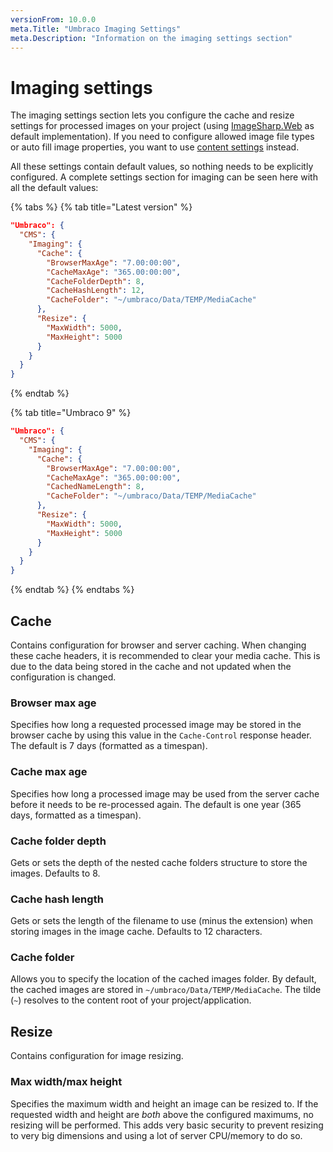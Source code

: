```yaml
---
versionFrom: 10.0.0
meta.Title: "Umbraco Imaging Settings"
meta.Description: "Information on the imaging settings section"
---
```



# Imaging settings

The imaging settings section lets you configure the cache and resize settings for processed images on your project (using [ImageSharp.Web](https://docs.sixlabors.com/articles/imagesharp.web/) as default implementation). If you need to configure allowed image file types or auto fill image properties, you want to use [content settings](contentsettings.md) instead.

All these settings contain default values, so nothing needs to be explicitly configured. A complete settings section for imaging can be seen here with all the default values:

{% tabs %}
{% tab title="Latest version" %}
```json
"Umbraco": {
  "CMS": {
    "Imaging": {
      "Cache": {
        "BrowserMaxAge": "7.00:00:00",
        "CacheMaxAge": "365.00:00:00",
        "CacheFolderDepth": 8,
        "CacheHashLength": 12,
        "CacheFolder": "~/umbraco/Data/TEMP/MediaCache"
      },
      "Resize": {
        "MaxWidth": 5000,
        "MaxHeight": 5000
      }
    }
  }
}
```
{% endtab %}

{% tab title="Umbraco 9" %}
```json
"Umbraco": {
  "CMS": {
    "Imaging": {
      "Cache": {
        "BrowserMaxAge": "7.00:00:00",
        "CacheMaxAge": "365.00:00:00",
        "CachedNameLength": 8,
        "CacheFolder": "~/umbraco/Data/TEMP/MediaCache"
      },
      "Resize": {
        "MaxWidth": 5000,
        "MaxHeight": 5000
      }
    }
  }
}
```
{% endtab %}
{% endtabs %}

## Cache

Contains configuration for browser and server caching. 
When changing these cache headers, it is recommended to clear your media cache. This is due to the data being stored in the cache and not updated when the configuration is changed.

### Browser max age

Specifies how long a requested processed image may be stored in the browser cache by using this value in the `Cache-Control` response header. The default is 7 days (formatted as a timespan).

### Cache max age

Specifies how long a processed image may be used from the server cache before it needs to be re-processed again. The default is one year (365 days, formatted as a timespan).

### Cache folder depth

Gets or sets the depth of the nested cache folders structure to store the images. Defaults to 8.

### Cache hash length
Gets or sets the length of the filename to use (minus the extension) when storing images in the image cache. Defaults to 12 characters.

### Cache folder

Allows you to specify the location of the cached images folder. By default, the cached images are stored in `~/umbraco/Data/TEMP/MediaCache`. The tilde (`~`) resolves to the content root of your project/application.

## Resize

Contains configuration for image resizing.

### Max width/max height

Specifies the maximum width and height an image can be resized to. If the requested width and height are _both_ above the configured maximums, no resizing will be performed. This adds very basic security to prevent resizing to very big dimensions and using a lot of server CPU/memory to do so.
